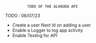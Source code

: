               TODO OF THE ALHOUDA API  


TODO  : 06/07/23

 - Create a user Next Id on adding a user 
 - Enable a Logger to log app activity
 - Enable Testing for API 
